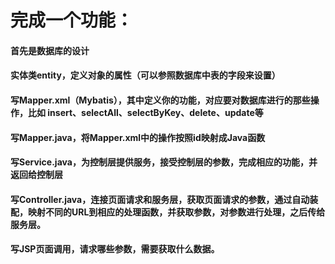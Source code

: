# 完成一个功能：
#### 首先是数据库的设计

#### 实体类entity，定义对象的属性（可以参照数据库中表的字段来设置）

#### 写Mapper.xml（Mybatis），其中定义你的功能，对应要对数据库进行的那些操作，比如 insert、selectAll、selectByKey、delete、update等

#### 写Mapper.java，将Mapper.xml中的操作按照id映射成Java函数

#### 写Service.java，为控制层提供服务，接受控制层的参数，完成相应的功能，并返回给控制层

#### 写Controller.java，连接页面请求和服务层，获取页面请求的参数，通过自动装配，映射不同的URL到相应的处理函数，并获取参数，对参数进行处理，之后传给服务层。

#### 写JSP页面调用，请求哪些参数，需要获取什么数据。
